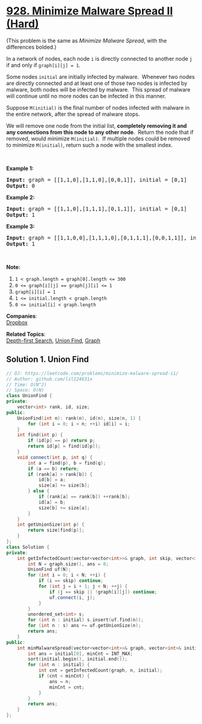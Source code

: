 # [928. Minimize Malware Spread II (Hard)](https://leetcode.com/problems/minimize-malware-spread-ii/)

<p>(This problem is the same as <em>Minimize Malware Spread</em>, with the differences bolded.)</p>

<p>In a network of nodes, each node <code>i</code> is directly connected to another node <code>j</code> if and only if&nbsp;<code>graph[i][j] = 1</code>.</p>

<p>Some nodes <code>initial</code> are initially infected by malware.&nbsp; Whenever two nodes are directly connected and at least one of those two nodes is infected by malware, both nodes will be infected by malware.&nbsp; This spread of malware will continue until no more nodes can be infected in this manner.</p>

<p>Suppose <code>M(initial)</code>&nbsp;is the final number of nodes infected with malware in the entire network, after the spread of malware stops.</p>

<p>We will&nbsp;remove one node from the initial list, <strong>completely removing it and any connections from this node to any other node</strong>.&nbsp; Return the node that if removed, would minimize&nbsp;<code>M(initial)</code>.&nbsp; If multiple nodes could be removed to minimize <code>M(initial)</code>, return such a node with the smallest index.</p>

<p>&nbsp;</p>

<ol>
</ol>

<div>
<p><strong>Example 1:</strong></p>

<pre><strong>Input: </strong>graph = <span id="example-input-1-1">[[1,1,0],[1,1,0],[0,0,1]]</span>, initial = <span id="example-input-1-2">[0,1]</span>
<strong>Output: </strong><span id="example-output-1">0</span>
</pre>

<div>
<p><strong>Example 2:</strong></p>

<pre><strong>Input: </strong>graph = <span id="example-input-2-1">[[1,1,0],[1,1,1],[0,1,1]]</span>, initial = <span id="example-input-2-2">[0,1]</span>
<strong>Output: </strong><span id="example-output-2">1</span>
</pre>

<div>
<p><strong>Example 3:</strong></p>

<pre><strong>Input: </strong>graph = <span id="example-input-3-1">[[1,1,0,0],[1,1,1,0],[0,1,1,1],[0,0,1,1]]</span>, initial = <span id="example-input-3-2">[0,1]</span>
<strong>Output: </strong><span id="example-output-3">1</span>
</pre>

<p>&nbsp;</p>

<p><strong>Note:</strong></p>

<ol>
	<li><code>1 &lt; graph.length = graph[0].length &lt;= 300</code></li>
	<li><code>0 &lt;= graph[i][j] == graph[j][i] &lt;= 1</code></li>
	<li><code>graph[i][i] = 1</code></li>
	<li><code>1 &lt;= initial.length &lt; graph.length</code></li>
	<li><code>0 &lt;= initial[i] &lt; graph.length</code></li>
</ol>
</div>
</div>
</div>

**Companies**:  
[Dropbox](https://leetcode.com/company/dropbox)

**Related Topics**:  
[Depth-first Search](https://leetcode.com/tag/depth-first-search/), [Union Find](https://leetcode.com/tag/union-find/), [Graph](https://leetcode.com/tag/graph/)

## Solution 1. Union Find

```cpp
// OJ: https://leetcode.com/problems/minimize-malware-spread-ii/
// Author: github.com/lzl124631x
// Time: O(N^2)
// Space: O(N)
class UnionFind {
private:
    vector<int> rank, id, size;
public:
    UnionFind(int n): rank(n), id(n), size(n, 1) {
        for (int i = 0; i < n; ++i) id[i] = i;
    }
    int find(int p) {
        if (id[p] == p) return p;
        return id[p] = find(id[p]);
    }
    void connect(int p, int q) {
        int a = find(p), b = find(q);
        if (a == b) return;
        if (rank[a] > rank[b]) {
            id[b] = a;
            size[a] += size[b];
        } else {
            if (rank[a] == rank[b]) ++rank[b];
            id[a] = b;
            size[b] += size[a];
        }
    }
    int getUnionSize(int p) {
        return size[find(p)];
    }
};
class Solution {
private:
    int getInfectedCount(vector<vector<int>>& graph, int skip, vector<int>& initial) {
        int N = graph.size(), ans = 0;
        UnionFind uf(N);
        for (int i = 0; i < N; ++i) {
            if (i == skip) continue;
            for (int j = i + 1; j < N; ++j) {
                if (j == skip || !graph[i][j]) continue;
                uf.connect(i, j);
            }
        }
        unordered_set<int> s;
        for (int n : initial) s.insert(uf.find(n));
        for (int n : s) ans += uf.getUnionSize(n);
        return ans;
    }
public:
    int minMalwareSpread(vector<vector<int>>& graph, vector<int>& initial) {
        int ans = initial[0], minCnt = INT_MAX;
        sort(initial.begin(), initial.end());
        for (int n : initial) {
            int cnt = getInfectedCount(graph, n, initial);
            if (cnt < minCnt) {
                ans = n;
                minCnt = cnt;
            }
        }
        return ans;
    }
};
```
